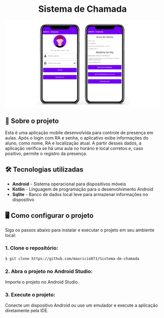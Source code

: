 <div align="center"> <h1>Sistema de Chamada</h1> </div>

![Preview-Screens](https://github.com/mauricio071/sistema-de-chamada/blob/master/sistema-chamada.png)

## 📝 Sobre o projeto

Esta é uma aplicação mobile desenvolvida para controle de presença em aulas. Após o login com RA e senha, o aplicativo exibe informações do aluno, como nome, RA e localização atual. A partir desses dados, a aplicação verifica se há uma aula no horário e local corretos e, caso positivo, permite o registro da presença.

## 🛠 Tecnologias utilizadas

-   **Android** - Sistema operacional para dispositivos móveis
-   **Kotlin** - Linguagem de programação para o desenvolvimento Android
-   **Sqlite** - Banco de dados local leve para armazenar informações no dispositivo
  
## 🖥️ Como configurar o projeto

Siga os passos abaixo para instalar e executar o projeto em seu ambiente local:

### 1. Clone o repositório:

```bash
$ git clone https://github.com/mauricio071/Sistema-de-chamada
```

### 2. Abra o projeto no Android Studio:

Importe o projeto no Android Studio.

### 3. Execute o projeto:

Conecte um dispositivo Android ou use um emulador e execute a aplicação diretamente pela IDE.

